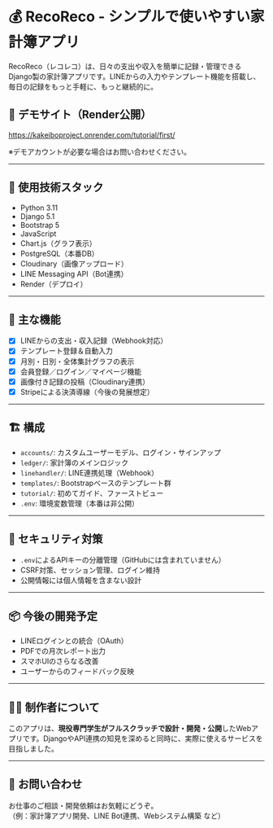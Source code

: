 # 💰 RecoReco - シンプルで使いやすい家計簿アプリ

RecoReco（レコレコ）は、日々の支出や収入を簡単に記録・管理できるDjango製の家計簿アプリです。LINEからの入力やテンプレート機能を搭載し、毎日の記録をもっと手軽に、もっと継続的に。

## 🔗 デモサイト（Render公開）
https://kakeiboproject.onrender.com/tutorial/first/

※デモアカウントが必要な場合はお問い合わせください。

---

## 🔧 使用技術スタック

- Python 3.11
- Django 5.1
- Bootstrap 5
- JavaScript
- Chart.js（グラフ表示）
- PostgreSQL（本番DB）
- Cloudinary（画像アップロード）
- LINE Messaging API（Bot連携）
- Render（デプロイ）

---

## 🌟 主な機能

- [x] LINEからの支出・収入記録（Webhook対応）
- [x] テンプレート登録＆自動入力
- [x] 月別・日別・全体集計グラフの表示
- [x] 会員登録／ログイン／マイページ機能
- [x] 画像付き記録の投稿（Cloudinary連携）
- [x] Stripeによる決済導線（今後の発展想定）

---

## 🏗️ 構成

- `accounts/`: カスタムユーザーモデル、ログイン・サインアップ
- `ledger/`: 家計簿のメインロジック
- `linehandler/`: LINE連携処理（Webhook）
- `templates/`: Bootstrapベースのテンプレート群
- `tutorial/`: 初めてガイド、ファーストビュー
- `.env`: 環境変数管理（本番は非公開）

---

## 🚨 セキュリティ対策

- `.env`によるAPIキーの分離管理（GitHubには含まれていません）
- CSRF対策、セッション管理、ログイン維持
- 公開情報には個人情報を含まない設計

---

## 📦 今後の開発予定

- LINEログインとの統合（OAuth）
- PDFでの月次レポート出力
- スマホUIのさらなる改善
- ユーザーからのフィードバック反映

---

## 🧑‍💻 制作者について

このアプリは、**現役専門学生がフルスクラッチで設計・開発・公開**したWebアプリです。DjangoやAPI連携の知見を深めると同時に、実際に使えるサービスを目指しました。

---

## 📨 お問い合わせ

お仕事のご相談・開発依頼はお気軽にどうぞ。  
（例：家計簿アプリ開発、LINE Bot連携、Webシステム構築 など）
